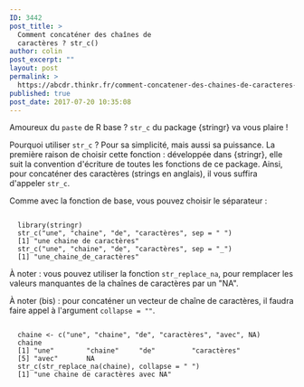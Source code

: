 ```yaml
---
ID: 3442
post_title: >
  Comment concaténer des chaînes de
  caractères ? str_c()
author: colin
post_excerpt: ""
layout: post
permalink: >
  https://abcdr.thinkr.fr/comment-concatener-des-chaines-de-caracteres-str_c/
published: true
post_date: 2017-07-20 10:35:08
---
```

<p>Amoureux du <code>paste</code> de R base ? <code>str_c</code> du package {stringr} va vous plaire !</p>
<p>Pourquoi utiliser <code>str_c</code> ? Pour sa simplicité, mais aussi sa puissance. La première raison de choisir cette fonction : développée dans {stringr}, elle suit la convention d'écriture de toutes les fonctions de ce package. Ainsi, pour concaténer des caractères (strings en anglais), il vous suffira d'appeler <code>str_c</code>.</p>
<p>Comme avec la fonction de base, vous pouvez choisir le séparateur : </p>
<p><pre><code>
  library(stringr)
  str_c("une", "chaine", "de", "caractères", sep = " ")
  [1] "une chaine de caractères"
  str_c("une", "chaine", "de", "caractères", sep = "_")
  [1] "une_chaine_de_caractères"
</code></pre></p>
<p>À noter : vous pouvez utiliser la fonction <code>str_replace_na</code>, pour remplacer les valeurs manquantes de la chaînes de caractères par un "NA".</p>
<p>À noter (bis) : pour concaténer un vecteur de chaîne de caractères, il faudra faire appel à l'argument <code>collapse = ""</code>.</p>
<p><pre><code>
  chaine &lt;- c(&quot;une&quot;, &quot;chaine&quot;, &quot;de&quot;, &quot;caractères&quot;, &quot;avec&quot;, NA)
  chaine
  [1] &quot;une&quot;        &quot;chaine&quot;     &quot;de&quot;         &quot;caractères&quot;
  [5] &quot;avec&quot;       NA
  str_c(str_replace_na(chaine), collapse = &quot; &quot;)
  [1] &quot;une chaine de caractères avec NA&quot;
</code></pre></p>